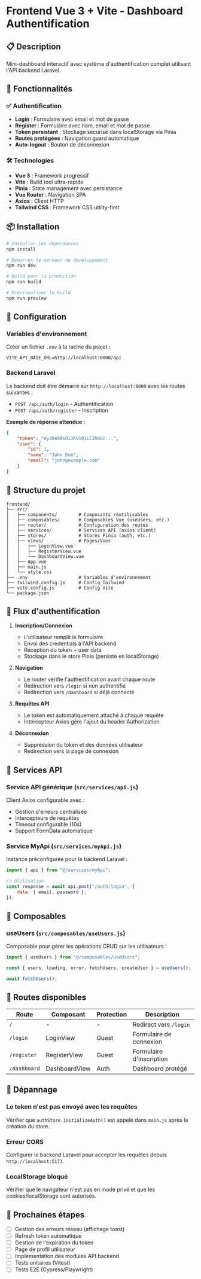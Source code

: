 # Frontend Vue 3 + Vite - Dashboard Authentification

## 📋 Description

Mini-dashboard interactif avec système d'authentification complet utilisant l'API backend Laravel.

## 🚀 Fonctionnalités

### ✅ Authentification

-   **Login** : Formulaire avec email et mot de passe
-   **Register** : Formulaire avec nom, email et mot de passe
-   **Token persistant** : Stockage sécurisé dans localStorage via Pinia
-   **Routes protégées** : Navigation guard automatique
-   **Auto-logout** : Bouton de déconnexion

### 🛠️ Technologies

-   **Vue 3** : Framework progressif
-   **Vite** : Build tool ultra-rapide
-   **Pinia** : State management avec persistance
-   **Vue Router** : Navigation SPA
-   **Axios** : Client HTTP
-   **Tailwind CSS** : Framework CSS utility-first

## 📦 Installation

```bash
# Installer les dépendances
npm install

# Démarrer le serveur de développement
npm run dev

# Build pour la production
npm run build

# Prévisualiser le build
npm run preview
```

## 🔧 Configuration

### Variables d'environnement

Créer un fichier `.env` à la racine du projet :

```env
VITE_API_BASE_URL=http://localhost:8000/api
```

### Backend Laravel

Le backend doit être démarré sur `http://localhost:8000` avec les routes suivantes :

-   `POST /api/auth/login` - Authentification
-   `POST /api/auth/register` - Inscription

**Exemple de réponse attendue :**

```json
{
    "token": "eyJ0eXAiOiJKV1QiLCJhbGc...",
    "user": {
        "id": 1,
        "name": "John Doe",
        "email": "john@example.com"
    }
}
```

## 📁 Structure du projet

```
frontend/
├── src/
│   ├── components/        # Composants réutilisables
│   ├── composables/       # Composables Vue (useUsers, etc.)
│   ├── router/            # Configuration des routes
│   ├── services/          # Services API (axios client)
│   ├── stores/            # Stores Pinia (auth, etc.)
│   ├── views/             # Pages/Vues
│   │   ├── LoginView.vue
│   │   ├── RegisterView.vue
│   │   └── DashboardView.vue
│   ├── App.vue
│   ├── main.js
│   └── style.css
├── .env                   # Variables d'environnement
├── tailwind.config.js     # Config Tailwind
├── vite.config.js         # Config Vite
└── package.json
```

## 🔐 Flux d'authentification

1. **Inscription/Connexion**

    - L'utilisateur remplit le formulaire
    - Envoi des credentials à l'API backend
    - Réception du token + user data
    - Stockage dans le store Pinia (persisté en localStorage)

2. **Navigation**

    - Le router vérifie l'authentification avant chaque route
    - Redirection vers `/login` si non authentifié
    - Redirection vers `/dashboard` si déjà connecté

3. **Requêtes API**

    - Le token est automatiquement attaché à chaque requête
    - Intercepteur Axios gère l'ajout du header Authorization

4. **Déconnexion**
    - Suppression du token et des données utilisateur
    - Redirection vers la page de connexion

## 🎨 Services API

### Service API générique (`src/services/api.js`)

Client Axios configurable avec :

-   Gestion d'erreurs centralisée
-   Intercepteurs de requêtes
-   Timeout configurable (10s)
-   Support FormData automatique

### Service MyApi (`src/services/myApi.js`)

Instance préconfigurée pour le backend Laravel :

```javascript
import { api } from "@/services/myApi";

// Utilisation
const response = await api.post("/auth/login", {
    data: { email, password },
});
```

## 🧩 Composables

### useUsers (`src/composables/useUsers.js`)

Composable pour gérer les opérations CRUD sur les utilisateurs :

```javascript
import { useUsers } from "@/composables/useUsers";

const { users, loading, error, fetchUsers, createUser } = useUsers();

await fetchUsers();
```

## 📱 Routes disponibles

| Route        | Composant     | Protection | Description              |
| ------------ | ------------- | ---------- | ------------------------ |
| `/`          | -             | -          | Redirect vers `/login`   |
| `/login`     | LoginView     | Guest      | Formulaire de connexion  |
| `/register`  | RegisterView  | Guest      | Formulaire d'inscription |
| `/dashboard` | DashboardView | Auth       | Dashboard protégé        |

## 🐛 Dépannage

### Le token n'est pas envoyé avec les requêtes

Vérifier que `authStore.initializeAuth()` est appelé dans `main.js` après la création du store.

### Erreur CORS

Configurer le backend Laravel pour accepter les requêtes depuis `http://localhost:5173`.

### LocalStorage bloqué

Vérifier que le navigateur n'est pas en mode privé et que les cookies/localStorage sont autorisés.

## 📝 Prochaines étapes

-   [ ] Gestion des erreurs réseau (affichage toast)
-   [ ] Refresh token automatique
-   [ ] Gestion de l'expiration du token
-   [ ] Page de profil utilisateur
-   [ ] Implémentation des modules API backend
-   [ ] Tests unitaires (Vitest)
-   [ ] Tests E2E (Cypress/Playwright)
